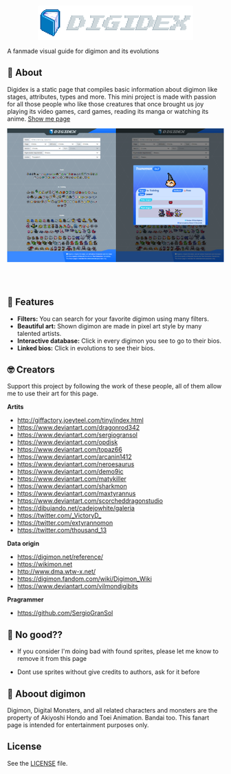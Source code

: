 <p align="center">
  <a href="https://github.com/SergioGranSol/digidex">
    <img src="resources/img/name.png">
  </a>
</p>

A fanmade visual guide for digimon and its evolutions

## 🔎 About

Digidex is a static page that compiles basic information about digimon like stages, attributes, types and more. This mini project is made with passion for all those people who like those creatures that once brought us joy playing its video games, card games, reading its manga or watching its anime. <a href="https://sergiogransol.github.io/digidex/" target="_blank">Show me page</a>

<a href="https://sergiogransol.github.io/digidex/" target="_blank">
  <img src="resources/img/preview.png">
</a>

<br><br>

## 🚀 Features

* **Filters:** You can search for your favorite digimon using many filters.
* **Beautiful art:** Shown digimon are made in pixel art style by many talented artists.
* **Interactive database:** Click in every digimon you see to go to their bios.
* **Linked bios:** Click in evolutions to see their bios.

## 🤓 Creators

Support this project by following the work of these people, all of them allow me to use their art for this page.

**Artits**

- <http://giffactory.joeyteel.com/tiny/index.html>
- <https://www.deviantart.com/dragonrod342>
- <https://www.deviantart.com/sergiogransol>
- <https://www.deviantart.com/opdisk>
- <https://www.deviantart.com/topaz66>
- <https://www.deviantart.com/arcanin1412>
- <https://www.deviantart.com/neroesaurus>
- <https://www.deviantart.com/demo9ic>
- <https://www.deviantart.com/matykiller>
- <https://www.deviantart.com/sharkmon>
- <https://www.deviantart.com/maxtyrannus>
- <https://www.deviantart.com/scorcheddragonstudio>
- <https://dibujando.net/cadejowhite/galeria>
- <https://twitter.com/_VictoryD_>
- <https://twitter.com/extyrannomon>
- <https://twitter.com/thousand_13>

**Data origin**
- <https://digimon.net/reference/>
- <https://wikimon.net>
- <http://www.dma.wtw-x.net/>
- <https://digimon.fandom.com/wiki/Digimon_Wiki>
- <https://www.deviantart.com/vilmondigibits>

**Pragrammer**

- <https://github.com/SergioGranSol>


## 🚫 No good??

- If you consider I'm doing bad with found sprites, please let me know to remove it from this page

- Dont use sprites without give credits to authors, ask for it before

## 📍 Aboout digimon

Digimon, Digital Monsters, and all related characters and monsters are the property of Akiyoshi Hondo and Toei Animation. Bandai too. This fanart page is intended for entertainment purposes only.

## License

See the [LICENSE](https://github.com/SergioGranSol/digidex/blob/master/LICENSE) file.